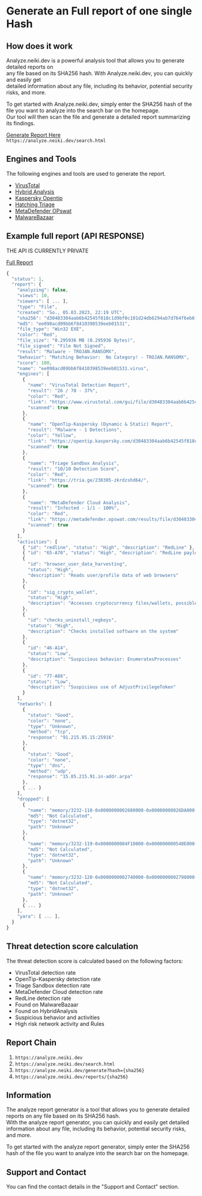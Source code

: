 # Generate an Full report of one single Hash

## How does it work

Analyze.neiki.dev is a powerful analysis tool that allows you to generate detailed reports on  <br>
any file based on its SHA256 hash. With Analyze.neiki.dev, you can quickly and easily get <br>
detailed information about any file, including its behavior, potential security risks, and more. <br>

To get started with Analyze.neiki.dev, simply enter the SHA256 hash of the  <br>
file you want to analyze into the search bar on the homepage. <br>
Our tool will then scan the file and generate a detailed report summarizing its findings.

[Generate Report Here](https://analyze.neiki.dev/search.html) <br>
`https://analyze.neiki.dev/search.html`

## Engines and Tools

<p class="warn"> The following engines and tools are used to generate the report. </p> 

* [VirusTotal](https://www.virustotal.com/gui/home/upload)
* [Hybrid Analysis](https://www.hybrid-analysis.com/)
* [Kaspersky Opentip](https://opentip.kaspersky.com/)
* [Hatching Triage](https://tria.ge/)
* [MetaDefender OPswat](https://metadefender.opswat.com/)
* [MalwareBazaar](https://bazaar.abuse.ch/)

## Example full report (API RESPONSE)
<p class="tip">THE API IS CURRENTLY PRIVATE</p>

[Full Report](https://analyze.neiki.dev/reports/d30483304aab6b42545f818c1d9bf0c101d24db6294ab7d764f6eb6f2c9cf429?r=docs) <br>
```js
{
  "status": 1,
  "report": {
    "analyzing": false,
    "views": 10,
    "viewers": [ ... ],
    "type": "File",
    "created": "So., 05.03.2023, 22:19 UTC",
    "sha256": "d30483304aab6b42545f818c1d9bf0c101d24db6294ab7d764f6eb6f2c9cf429",
    "md5": "ee098acd09bb6f8410398539eeb01531",
    "file_type": "Win32 EXE",
    "color": "Red",
    "file_size": "0.295936 MB (0.295936 Bytes)",
    "file_signed": "File Not Signed",
    "result": "Malware - TROJAN.RANSOMX",
    "behavior": "Matching Behavior:  No Category! - TROJAN.RANSOMX",
    "score": 100,
    "name": "ee098acd09bb6f8410398539eeb01531.virus",
    "engines": [
      {
        "name": "VirusTotal Detection Report",
        "result": "26 / 70 - 37%",
        "color": "Red",
        "link": "https://www.virustotal.com/gui/file/d30483304aab6b42545f818c1d9bf0c101d24db6294ab7d764f6eb6f2c9cf429/detection",
        "scanned": true
      },
      {
        "name": "OpenTip-Kaspersky (Dynamic & Static) Report",
        "result": "Malware - 1 Detections",
        "color": "Yellow",
        "link": "https://opentip.kaspersky.com/d30483304aab6b42545f818c1d9bf0c101d24db6294ab7d764f6eb6f2c9cf429/results",
        "scanned": true
      },
      {
        "name": "Triage Sandbox Analysis",
        "result": "10/10 Detection Score",
        "color": "Red",
        "link": "https://tria.ge/230305-zkrdzshd64/",
        "scanned": true
      },
      {
        "name": "MetaDefender Cloud Analysis",
        "result": "Infected - 1/1 - 100%",
        "color": "Red",
        "link": "https://metadefender.opswat.com/results/file/d30483304aab6b42545f818c1d9bf0c101d24db6294ab7d764f6eb6f2c9cf429/hash/overview",
        "scanned": true
      }
    ],
    "activities": [
      { "id": "redline", "status": "High", "description": "RedLine" },
      { "id": "65-A70", "status": "High", "description": "RedLine payload" },
      {
        "id": "browser_user_data_harvesting",
        "status": "High",
        "description": "Reads user/profile data of web browsers"
      },
      {
        "id": "sig_crypto_wallet",
        "status": "High",
        "description": "Accesses cryptocurrency files/wallets, possible credential harvesting"
      },
      {
        "id": "checks_uninstall_regkeys",
        "status": "High",
        "description": "Checks installed software on the system"
      },
      {
        "id": "46-A14",
        "status": "Low",
        "description": "Suspicious behavior: EnumeratesProcesses"
      },
      {
        "id": "77-A88",
        "status": "Low",
        "description": "Suspicious use of AdjustPrivilegeToken"
      }
    ],
    "networks": [
      {
        "status": "Good",
        "color": "none",
        "type": "Unknown",
        "method": "tcp",
        "response": "91.215.85.15:25916"
      },
      {
        "status": "Good",
        "color": "none",
        "type": "dns",
        "method": "udp",
        "response": "15.85.215.91.in-addr.arpa"
      },
      { ... }
    ],
    "dropped": [
      {
        "name": "memory/3232-118-0x0000000002680000-0x00000000026DA000-memory.dmp",
        "md5": "Not Calculated",
        "type": "dotnet32",
        "path": "Unknown"
      },
      {
        "name": "memory/3232-119-0x0000000004F10000-0x000000000540E000-memory.dmp",
        "md5": "Not Calculated",
        "type": "dotnet32",
        "path": "Unknown"
      },
      {
        "name": "memory/3232-120-0x0000000002740000-0x0000000002798000-memory.dmp",
        "md5": "Not Calculated",
        "type": "dotnet32",
        "path": "Unknown"
      },
      { ... }
    ],
    "yara": [ ... ],
  }
}
```

## Threat detection score calculation
<p class="warn">The threat detection score is calculated based on the following factors: </p>

* VirusTotal detection rate 
* OpenTip-Kaspersky detection rate 
* Triage Sandbox detection rate 
* MetaDefender Cloud detection rate 
* RedLine detection rate 
* Found on MalwareBazaar
* Found on HybridAnalysis
* Suspicious behavior and activities
* High risk network activity and Rules

## Report Chain
1. `https://analyze.neiki.dev` <br>
2. `https://analyze.neiki.dev/search.html` <br>
3. `https://analyze.neiki.dev/generate?hash={sha256}` <br>
4. `https://analyze.neiki.dev/reports/{sha256}` <br>

## Information

The analyze report generator is a tool that allows you to generate detailed reports on any file based on its SHA256 hash. <br>
With the analyze report generator, you can quickly and easily get detailed information about any file, including its behavior, potential security risks, and more. <br>

To get started with the analyze report generator, simply enter the SHA256 hash of the file you want to analyze into the search bar on the homepage. <br>


## Support and Contact
You can find the contact details in the "Support and Contact" section.
